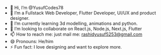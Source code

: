 - 👋 Hi, I’m @YusufCodes78
- 👀 I’m a Fullstack Web Developer, Flutter Developer, UI/UX and product designer. 
- 🌱 I’m currently learning 3d modelling, animations and python.
- 💞️ I’m looking to collaborate on React.js, Node.js, Next.js, Flutter
- 📫 How to reach me: just mail me: rashidyusuf5253@gmail.com
- 😄 Pronouns: He/him
- ⚡ Fun fact: I love designing and want to explore more.

<!---
YusufCodes78/YusufCodes78 is a ✨ special ✨ repository because its `README.md` (this file) appears on your GitHub profile.
You can click the Preview link to take a look at your changes.
--->
